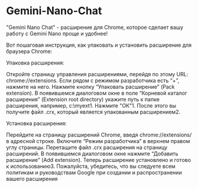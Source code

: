 # Gemini-Nano-Chat
"Gemini Nano Chat" - расширение для  Chrome, которое сделает вашу работу с Gemini Nano проще и удобнее! 


Вот пошаговая инструкция, как упаковать и установить расширение для браузера Chrome:

Упаковка расширения:

Откройте страницу управления расширениями, перейдя по этому URL: chrome://extensions.
Если рядом с режимом разработчика есть “+”, нажмите на него.
Нажмите кнопку “Упаковать расширение” (Pack extension).
В появившемся диалоговом окне в поле “Корневой каталог расширения” (Extension root directory) укажите путь к папке расширения, например, c:\myext1.
Нажмите "ОК"1.
После этого вы получите файл .crx, который является упакованным расширением2.

Установка расширения:

Перейдите на страницу расширений Chrome, введя chrome://extensions/ в адресной строке.
Включите “Режим разработчика” в верхнем правом углу страницы.
Перетащите файл .crx расширения на страницу расширений.
В появившемся диалоговом окне нажмите “Добавить расширение” (Add extension).
Теперь расширение установлено и готово к использованию3. Пожалуйста, убедитесь, что вы следуете всем политикам и руководствам Google при создании и распространении вашего расширения
